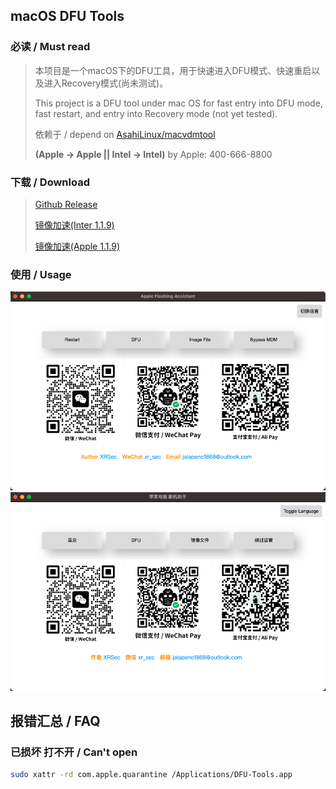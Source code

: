 ## macOS DFU Tools

### 必读 / Must read
> 本项目是一个macOS下的DFU工具，用于快速进入DFU模式、快速重启以及进入Recovery模式(尚未测试)。
> 
> This project is a DFU tool under mac OS for fast entry into DFU mode, fast restart, and entry into Recovery mode (not yet tested).
> 
> 依赖于 / depend on [AsahiLinux/macvdmtool](https://github.com/AsahiLinux/macvdmtool)
> 
> **(Apple -> Apple || Intel -> Intel)** by Apple: 400-666-8800

### 下载 / Download

> [Github Release](https://github.com/XRSec/DFU-Tools/releases)
> 
> [镜像加速(Inter 1.1.9)](https://mirror.ghproxy.com/https://github.com/XRSec/DFU-Tools/releases/download/1.1.9/DFU-Tools_x64.dmg)
> 
> [镜像加速(Apple 1.1.9)](https://mirror.ghproxy.com/https://github.com/XRSec/DFU-Tools/releases/download/1.1.9/DFU-Tools_arm64.dmg)

### 使用 / Usage

![dashboard](./dashboard_en.png)
![dashboard](./dashboard.png)

## 报错汇总 / FAQ

### 已损坏 打不开 / Can't open

```bash
sudo xattr -rd com.apple.quarantine /Applications/DFU-Tools.app
```

